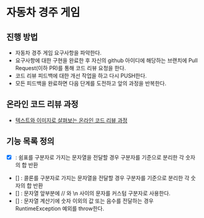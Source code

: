 # 자동차 경주 게임
## 진행 방법
* 자동차 경주 게임 요구사항을 파악한다.
* 요구사항에 대한 구현을 완료한 후 자신의 github 아이디에 해당하는 브랜치에 Pull Request(이하 PR)를 통해 코드 리뷰 요청을 한다.
* 코드 리뷰 피드백에 대한 개선 작업을 하고 다시 PUSH한다.
* 모든 피드백을 완료하면 다음 단계를 도전하고 앞의 과정을 반복한다.

## 온라인 코드 리뷰 과정
* [텍스트와 이미지로 살펴보는 온라인 코드 리뷰 과정](https://github.com/next-step/nextstep-docs/tree/master/codereview)

## 기능 목록 정의
* [x] : 쉼표를 구분자로 가지는 문자열을 전달할 경우 구분자를 기준으로 분리한 각 숫자의 합 반환
* [] : 콜론를 구분자로 가지는 문자열을 전달할 경우 구분자를 기준으로 분리한 각 숫자의 합 반환
* [] : 문자열 앞부분에 // 와 \n 사이의 문자를 커스텀 구분자로 사용한다.
* [] : 문자열 계산기에 숫자 이외의 값 또는 음수를 전달하는 경우 RuntimeException 예외를 throw한다.
